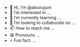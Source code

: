 - 👋 Hi, I’m @abunujum
- 👀 I’m interested in ...
- 🌱 I’m currently learning ...
- 💞️ I’m looking to collaborate on ...
- 📫 How to reach me ...
- 😄 Pronouns: ...
- ⚡ Fun fact: ...

<!---
abunujum/abunujum is a ✨ special ✨ repository because its `README.md` (this file) appears on your GitHub profile.
You can click the Preview link to take a look at your changes.
--->
